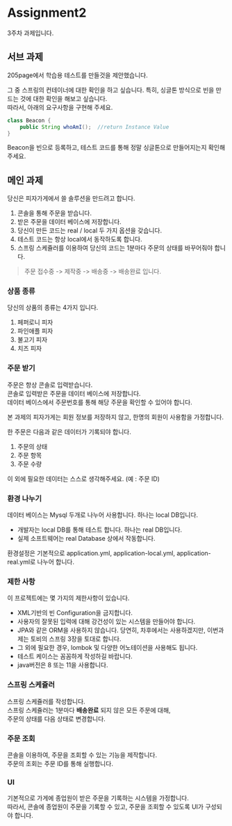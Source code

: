 # Assignment2

3주차 과제입니다.

서브 과제
-------

205page에서 학습용 테스트를 만들것을 제안했습니다.

그 중 스프링의 컨테이너에 대한 확인을 하고 싶습니다.
특히, 싱글톤 방식으로 빈을 만드는 것에 대한 확인을 해보고 싶습니다. <br/>
따라서, 아래의 요구사항을 구현해 주세요.
```java
class Beacon {
    public String whoAmI();  //return Instance Value
}
```

Beacon을 빈으로 등록하고, 테스트 코드를 통해 정말 싱글톤으로 만들어지는지 확인해 주세요.


메인 과제
------------
당신은 피자가게에서 쓸 솔루션을 만드려고 합니다.

1. 콘솔을 통해 주문을 받습니다.
2. 받은 주문을 데이터 베이스에 저장합니다.
3. 당신이 만든 코드는 real / local 두 가지 옵션을 갖습니다.
4. 테스트 코드는 항상 local에서 동작하도록 합니다.
5. 스프링 스케쥴러를 이용하여 당신의 코드는 1분마다 주문의 상태를 바꾸어줘야 합니다.  

> 주문 접수중 -> 제작중 -> 배송중 -> 배송완료 입니다.

### 상품 종류
당신의 상품의 종류는 4가지 입니다.
1. 페퍼로니 피자
2. 파인애플 피자
3. 불고기 피자
4. 치즈 피자


### 주문 받기
주문은 항상 콘솔로 입력받습니다.  
콘솔로 입력받은 주문을 데이터 베이스에 저장합니다.  
데이터 베이스에서 주문번호를 통해 해당 주문을 확인할 수 있어야 합니다.  

본 과제의 피자가게는 회원 정보를 저장하지 않고, 한명의 회원이 사용함을 가정합니다.

한 주문은 다음과 같은 데이터가 기록되야 합니다.
1. 주문의 상태
2. 주문 항목
3. 주문 수량

이 외에 필요한 데이터는 스스로 생각해주세요. (예 : 주문 ID)

### 환경 나누기
데이터 베이스는 Mysql 두개로 나누어 사용합니다.
하나는 local DB입니다. 
 - 개발자는 local DB를 통해 테스트 합니다.
하나는 real DB입니다.
 - 실제 소프트웨어는 real Database 상에서 작동합니다.

환경설정은 기본적으로 application.yml, application-local.yml, application-real.yml로 나누어 합니다.


### 제한 사항
이 프로젝트에는 몇 가지의 제한사항이 있습니다.
* XML기반의 빈 Configuration을 금지합니다.
* 사용자의 잘못된 입력에 대해 강건성이 있는 시스템을 만들어야 합니다.
* JPA와 같은 ORM을 사용하지 않습니다. 당연히, 차후에서는 사용하겠지만, 이번과제는 토비의 스프링 3장을 토대로 합니다.
* 그 외에 필요한 경우, lombok 및 다양한 어노테이션을 사용해도 됩니다.
* 테스트 케이스는 꼼꼼하게 작성하길 바랍니다.
* java버전은 8 또는 11을 사용합니다.

### 스프링 스케쥴러
스프링 스케쥴러를 작성합니다.  
스프링 스케쥴러는 1분마다 **배송완료** 되지 않은 모든 주문에 대해,  
주문의 상태를 다음 상태로 변경합니다.  


### 주문 조회
콘솔을 이용하여, 주문을 조회할 수 있는 기능을 제작합니다.  
주문의 조회는 주문 ID를 통해 실행합니다.

### UI
기본적으로 가게에 종업원이 받은 주문을 기록하는 시스템을 가정합니다.  
따라서, 콘솔에 종업원이 주문을 기록할 수 있고, 주문을 조회할 수 있도록 UI가 구성되야 합니다.  